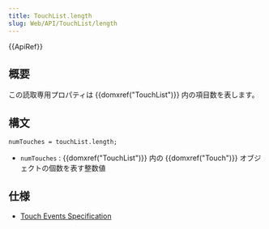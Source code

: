 ```yaml
---
title: TouchList.length
slug: Web/API/TouchList/length
---
```


{{ApiRef}}

## 概要

この読取専用プロパティは {{domxref("TouchList")}} 内の項目数を表します。

## 構文

```
numTouches = touchList.length;
```

- `numTouches` : {{domxref("TouchList")}} 内の {{domxref("Touch")}} オブジェクトの個数を表す整数値

## 仕様

- [Touch Events Specification](http://www.w3.org/TR/touch-events/)
